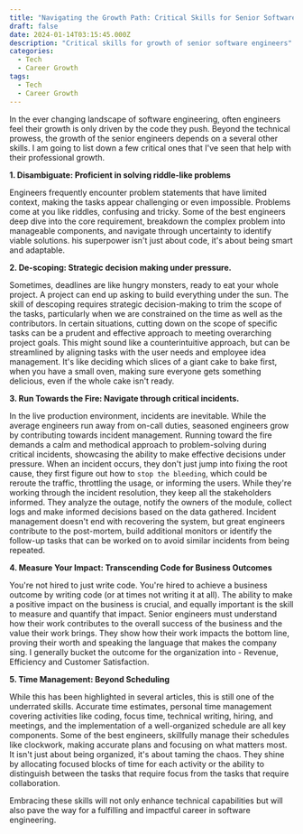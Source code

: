 ```yaml
---
title: "Navigating the Growth Path: Critical Skills for Senior Software Engineers"
draft: false
date: 2024-01-14T03:15:45.000Z
description: "Critical skills for growth of senior software engineers"
categories:
  - Tech
  - Career Growth
tags:
  - Tech
  - Career Growth
---
```


In the ever changing landscape of software engineering, often engineers feel their growth is only driven by the code they push. Beyond the technical prowess, the growth of the senior engineers depends on a several other skills. I am going to list down a few critical ones that I've seen that help with their professional growth.

**1. Disambiguate: Proficient in solving riddle-like problems**

Engineers frequently encounter problem statements that have limited context, making the tasks appear challenging or even impossible. Problems come at you like riddles, confusing and tricky. Some of the best engineers deep dive into the core requirement, breakdown the complex problem into manageable components, and navigate through uncertainty to identify viable solutions. his superpower isn't just about code, it's about being smart and adaptable.

**2. De-scoping: Strategic decision making under pressure.**

Sometimes, deadlines are like hungry monsters, ready to eat your whole project. A project can end up asking to build everything under the sun. The skill of descoping requires strategic decision-making to trim the scope of the tasks, particularly when we are constrained on the time as well as the contributors. In certain situations, cutting down on the scope of specific tasks can be a prudent and effective approach to meeting overarching project goals. This might sound like a counterintuitive approach, but can be streamlined by aligning tasks with the user needs and employee idea management. It's like deciding which slices of a giant cake to bake first, when you have a small oven, making sure everyone gets something delicious, even if the whole cake isn't ready.

**3. Run Towards the Fire: Navigate through critical incidents.**

In the live production environment, incidents are inevitable. While the average engineers run away from on-call duties, seasoned engineers grow by contributing towards incident management. Running toward the fire demands a calm and methodical approach to problem-solving during critical incidents, showcasing the ability to make effective decisions under pressure. When an incident occurs, they don't just jump into fixing the root cause, they first figure out how to `stop the bleeding`, which could be reroute the traffic, throttling the usage, or informing the users. While they're working through the incident resolution, they keep all the stakeholders informed. They analyze the outage, notify the owners of the module, collect logs and make informed decisions based on the data gathered. Incident management doesn't end with recovering the system, but great engineers contribute to the post-mortem, build additional monitors or identify the follow-up tasks that can be worked on to avoid similar incidents from being repeated.

**4. Measure Your Impact: Transcending Code for Business Outcomes**

You're not hired to just write code. You're hired to achieve a business outcome by writing code (or at times not writing it at all). The ability to make a positive impact on the business is crucial, and equally important is the skill to measure and quantify that impact. Senior engineers must understand how their work contributes to the overall success of the business and the value their work brings. They show how their work impacts the bottom line, proving their worth and speaking the language that makes the company sing. I generally bucket the outcome for the organization into - Revenue, Efficiency and Customer Satisfaction.

**5. Time Management: Beyond Scheduling**

While this has been highlighted in several articles, this is still one of the underrated skills. Accurate time estimates, personal time management covering activities like coding, focus time, technical writing, hiring, and meetings, and the implementation of a well-organized schedule are all key components. Some of the best engineers, skillfully manage their schedules like clockwork, making accurate plans and focusing on what matters most. It isn't just about being organized, it's about taming the chaos. They shine by allocating focused blocks of time for each activity or the ability to distinguish between the tasks that require focus from the tasks that require collaboration.

Embracing these skills will not only enhance technical capabilities but will also pave the way for a fulfilling and impactful career in software engineering.
